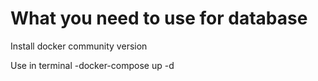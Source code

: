 # What you need to use for database

Install docker community version

Use in terminal
  -docker-compose up -d
